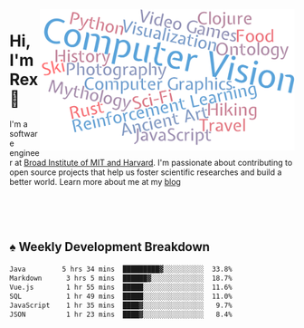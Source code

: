 <img src="https://raw.githubusercontent.com/rexwangcc/rexwangcc/master/myself.png" alt="Rex!" width="450" height="250" align="right">

# Hi, I'm Rex 👋

I'm a software engineer at [Broad Institute of MIT and Harvard](https://www.broadinstitute.org/). I'm passionate about contributing to open source projects that help us foster scientific researches and build a better world. Learn more about me at my [blog](https://rexwang.cc)

<br>
<br>
<br>

<table>
<tr valign="top" width="50%">
<!-- <td > -->

## ♠ Weekly Development Breakdown

<!-- code_time starts -->

```text
Java         5 hrs 34 mins  █████████▓░░░░░░░░░░  33.8%
Markdown      3 hrs 5 mins  ██████▓░░░░░░░░░░░░░  18.7%
Vue.js        1 hr 55 mins  █████░░░░░░░░░░░░░░░  11.6%
SQL           1 hr 49 mins  █████░░░░░░░░░░░░░░░  11.0%
JavaScript    1 hr 35 mins  ████▓░░░░░░░░░░░░░░░   9.7%
JSON          1 hr 23 mins  ████▓░░░░░░░░░░░░░░░   8.4%
```

<!-- code_time ends -->

<!-- Placeholder for my Game statuses -->

<!-- <td valign="top" width="50%">

#### ♦ My Personal Progress

</td> -->

</tr>
</table>
